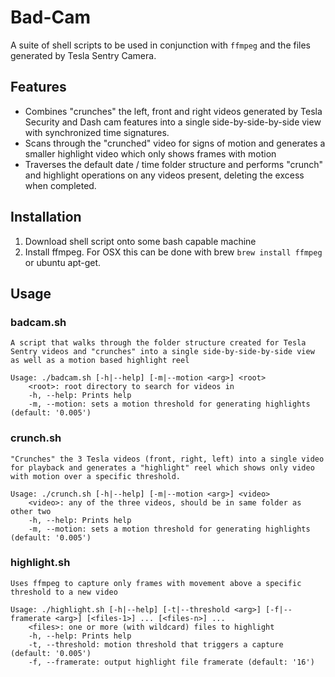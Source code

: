 # Bad-Cam
A suite of shell scripts to be used in conjunction with `ffmpeg` and the files generated by Tesla Sentry Camera.

## Features

* Combines "crunches" the left, front and right videos generated by Tesla Security and Dash cam features into a single side-by-side-by-side view with synchronized time signatures.
* Scans through the "crunched" video for signs of motion and generates a smaller highlight video which only shows frames with motion
* Traverses the default date / time folder structure and performs "crunch" and highlight operations on any videos present, deleting the excess when completed.

## Installation

1. Download shell script onto some bash capable machine
1. Install ffmpeg.  For OSX this can be done with brew `brew install ffmpeg` or ubuntu apt-get.

## Usage

### badcam.sh

```
A script that walks through the folder structure created for Tesla Sentry videos and "crunches" into a single side-by-side-by-side view as well as a motion based highlight reel

Usage: ./badcam.sh [-h|--help] [-m|--motion <arg>] <root>
	<root>: root directory to search for videos in
	-h, --help: Prints help
	-m, --motion: sets a motion threshold for generating highlights (default: '0.005')
```

### crunch.sh

```
"Crunches" the 3 Tesla videos (front, right, left) into a single video for playback and generates a "highlight" reel which shows only video with motion over a specific threshold.

Usage: ./crunch.sh [-h|--help] [-m|--motion <arg>] <video>
	<video>: any of the three videos, should be in same folder as other two
	-h, --help: Prints help
	-m, --motion: sets a motion threshold for generating highlights (default: '0.005')
```

### highlight.sh

```
Uses ffmpeg to capture only frames with movement above a specific threshold to a new video

Usage: ./highlight.sh [-h|--help] [-t|--threshold <arg>] [-f|--framerate <arg>] [<files-1>] ... [<files-n>] ...
	<files>: one or more (with wildcard) files to highlight
	-h, --help: Prints help
	-t, --threshold: motion threshold that triggers a capture (default: '0.005')
	-f, --framerate: output highlight file framerate (default: '16')
```